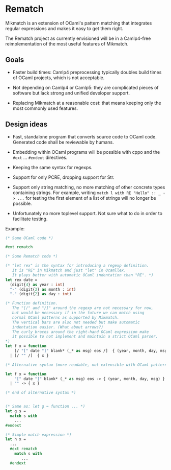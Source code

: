 Rematch
=======

Mikmatch is an extension of OCaml's pattern matching that integrates
regular expressions and makes it easy to get them right.

The Rematch project as currently envisioned will be in a Camlp4-free
reimplementation of the most useful features of Mikmatch.

Goals
-----

* Faster build times: Camlp4 preprocessing typically doubles build
  times of OCaml projects, which is not acceptable.

* Not depending on Camlp4 or Camlp5: they are complicated pieces of
  software but lack strong and unified developer support.

* Replacing Mikmatch at a reasonable cost: that means keeping only the
  most commonly used features.

Design ideas
------------

* Fast, standalone program that converts source code to OCaml code.
  Generated code shall be reviewable by humans.

* Embedding within OCaml programs will be possible with cppo and the
  `#ext` ... `#endext` directives.

* Keeping the same syntax for regexps.

* Support for only PCRE, dropping support for Str.

* Support only string matching, no more matching of other concrete
  types containing strings. For example, writing
  `match l with RE "Hello" :: _ -> ...` for testing the first element
  of a list of strings will no longer be possible.

* Unfortunately no more toplevel support. Not sure what to do in order
  to facilitate testing.

Example:

```ocaml
(* Some OCaml code *)

#ext rematch

(* Some Rematch code *)

(* "let rex" is the syntax for introducing a regexp definition.
   It is "RE" in Mikmatch and just "let" in Ocamllex.
   It plays better with automatic OCaml indentation than "RE". *)
let rex date =
  (digit{4} as year : int)
  "-" (digit{2} as month : int)
  "-" (digit{2} as day : int)

(* Function definition.
   The "[/" and "/]" around the regexp are not necessary for now,
   but would be necessary if in the future we can match using
   normal OCaml patterns as supported by Mikmatch.
   The vertical bars are also not needed but make automatic
   indentation easier. (What about arrows?)
   The curly braces around the right-hand OCaml expression make
   it possible to not implement and maintain a strict OCaml parser.
*)
let f x = function
    [/ "[" date "]" blank* (_* as msg) eos /]  { (year, month, day, msg) }
  | [/ "" /]  { x }

(* Alternative syntax (more readable, not extensible with OCaml patterns) *)

let f x = function
    "[" date "]" blank* (_* as msg) eos -> { (year, month, day, msg) }
  | "" -> { x }

(* end of alternative syntax *)


(* Same as: let g = function ... *)
let g s =
  match s with
    ...
#endext

(* Simple match expression *)
let h x =
  ...
  #ext rematch
    match s with
       ...
  #endext
```
